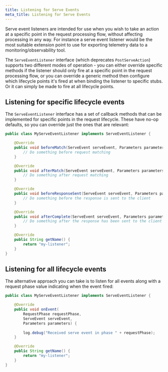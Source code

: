 ```yaml
---
title: Listening for Serve Events
meta_title: Listening for Serve Events
---
```


Serve event listeners are intended for use when you wish to take an action at a specific point in the request processing flow, without affecting processing in any way. For instance a serve event listener would be the most suitable extension point to use for exporting telemetry data to a monitoring/observability tool.

The `ServeEventListener` interface (which deprecates `PostServeAction`) supports two different modes of operation - you can either override specific methods if the listener should only fire at a specific point in the request processing flow, or you can override a generic method then configure which lifecycle points it's fired at when binding the listener to specific stubs. Or it can simply be made to fire at all lifecycle points.

## Listening for specific lifecycle events

The `ServeEventListener` interface has a set of callback methods that can be implemented for specific points in the request lifecycle. These have no-op defaults, so you can override just the ones that are relevant:

```java
public class MyServeEventListener implements ServeEventListener {

    @Override
    public void beforeMatch(ServeEvent serveEvent, Parameters parameters) {
        // Do something before request matching
    }

    @Override
    public void afterMatch(ServeEvent serveEvent, Parameters parameters) {
        // Do something after request matching
    }

    @Override
    public void beforeResponseSent(ServeEvent serveEvent, Parameters parameters) {
        // Do something before the response is sent to the client
    }

    @Override
    public void afterComplete(ServeEvent serveEvent, Parameters parameters) {
        // Do something after the response has been sent to the client
    }

    @Override
    public String getName() {
        return "my-listener";
    }
}
```

## Listening for all lifecycle events

The alternative approach you can take is to listen for all events along with a request phase value indicating when the event fired:

```java
public class MyServeEventListener implements ServeEventListener {

    @Override
    public void onEvent(
        RequestPhase requestPhase,
        ServeEvent serveEvent,
        Parameters parameters) {
        
        log.debug("Received serve event in phase " + requestPhase);
    }

    @Override
    public String getName() {
        return "my-listener";
    }
}
```